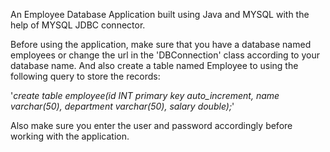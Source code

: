 An Employee Database Application built using Java and MYSQL with the help of MYSQL JDBC connector.

Before using the application, make sure that you have a database named employees or change the url in the 'DBConnection' class according to your database name.
And also create a table named Employee to using the following query to store the records:

'*create table employee(id INT primary key auto_increment, name varchar(50), department varchar(50), salary double);*'

Also make sure you enter the user and password accordingly before working with the application.

